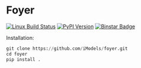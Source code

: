# Foyer

[![Linux Build Status](https://travis-ci.org/iModels/foyer.svg?branch=master)](https://travis-ci.org/iModels/foyer)
[![PyPI Version](https://badge.fury.io/py/foyer.svg)](https://pypi.python.org/pypi/foyer)
[![Binstar Badge](https://anaconda.org/imodels/foyer/badges/version.svg)](https://anaconda.org/imodels/foyer)

Installation:
```python
git clone https://github.com/iModels/foyer.git
cd foyer
pip install .
```
